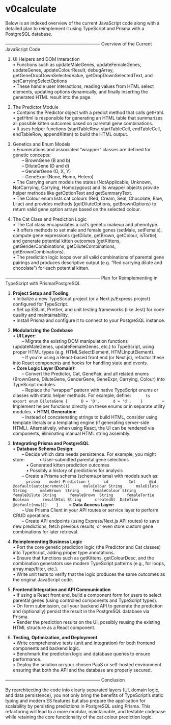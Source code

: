 # v0calculate

Below is an indexed overview of the current JavaScript code along with a detailed plan to reimplement it using TypeScript and Prisma with a PostgreSQL database.

──────────────────────────────
Overview of the Current JavaScript Code

1. UI Helpers and DOM Interaction  
   • Functions such as updateMaleGenes, updateFemaleGenes, updateGenes, updateColourResult, debugArray, getGeneDropDownSelectedValue, getDropDownSelectedText, and setCarryingSelectOptions  
   • These handle user interactions, reading values from HTML select elements, updating options dynamically, and finally inserting the generated HTML result into the page.

2. The Predictor Module  
   • Contains the Predictor object with a predict method that calls getHtml.  
   • getHtml is responsible for generating an HTML table that summarizes all possible kitten outcomes based on parental gene combinations.  
   • It uses helper functions (startTableRow, startTableCell, endTableCell, endTableRow, appendKitten) to build the HTML output.

3. Genetics and Enum Models  
   • Enumerations and associated “wrapper” classes are defined for genetic concepts:  
  – BrownGene (B and b)  
  – DiluteGene (D and d)  
  – GenderGene (O, X, Y)  
  – GeneExpr (None, Homo, Hetero)  
   • The Carrying enum models the states (NotApplicable, Unknown, NotCarrying, Carrying, Homozygous) and its wrapper objects provide helper methods like getOptionText and getSummaryText.  
   • The Colour enum lists cat colours (Red, Cream, Seal, Chocolate, Blue, Lilac) and provides methods (getDiluteOptions, getBrownOptions) to return valid gene option arrays based on the selected colour.

4. The Cat Class and Prediction Logic  
   • The Cat class encapsulates a cat’s genetic makeup and phenotype.  
   • It offers methods to set male and female genes (setMale, setFemale), compute gene expressions (getDilute, getBrown, getColour, isTortie), and generate potential kitten outcomes (getKittens, getGenderCombinations, getDiluteCombinations, getBrownCombinations).  
   • The prediction logic loops over all valid combinations of parental gene pairings and produces descriptive output (e.g. “Red carrying dilute and chocolate”) for each potential kitten.

──────────────────────────────
Plan for Reimplementing in TypeScript with Prisma/PostgreSQL

1. **Project Setup and Tooling**  
   • Initialize a new TypeScript project (or a Next.js/Express project) configured for TypeScript.  
   • Set up ESLint, Prettier, and unit testing frameworks (like Jest) for code quality and maintainability.  
   • Install Prisma and configure it to connect to your PostgreSQL instance.

2. **Modularizing the Codebase**  
   • **UI Layer:**  
  – Migrate the existing DOM manipulation functions (updateMaleGenes, updateFemaleGenes, etc.) to TypeScript, using proper HTML types (e.g. HTMLSelectElement, HTMLInputElement).  
  – If you’re using a React-based front end (or Next.js), refactor these into React components and hooks for handling state and events.  
   • **Core Logic Layer (Domain):**  
  – Convert the Predictor, Cat, GenePair, and all related enums (BrownGene, DiluteGene, GenderGene, GeneExpr, Carrying, Colour) into TypeScript modules.  
  – Replace the “wrapper” pattern with native TypeScript enums or classes with static helper methods. For example, define:
   ```ts
   export enum DiluteGene {
     D = 'D',
     d = 'd',
   }
   ```
  – Implement helper functions directly on these enums or in separate utility modules.
   • **HTML Generation:**  
  – Instead of concatenating strings to build HTML, consider using template literals or a templating engine (if generating server-side HTML). Alternatively, when using React, the UI can be rendered via components, eliminating manual HTML string assembly.

3. **Integrating Prisma and PostgreSQL**  
   • **Database Schema Design:**  
  – Decide which data needs persistence. For example, you might store:
   • User-submitted parental gene selections  
   • Generated kitten prediction outcomes  
   • Possibly a history of predictions for analysis  
  – Create a Prisma schema (schema.prisma) with models such as:
   ```prisma
   model Prediction {
     id         Int      @id @default(autoincrement())
     maleColour String
     maleDilute String
     maleBrown  String
     femaleColour String
     femaleDilute String
     femaleBrown  String
     femaleTortie Boolean
     resultHtml String
     createdAt  DateTime @default(now())
   }
   ```
   • **Data Access Layer:**  
  – Use Prisma Client in your API routes or service layer to perform CRUD operations.  
  – Create API endpoints (using Express/Next.js API routes) to save new predictions, fetch previous results, or even store custom gene combinations for later retrieval.

4. **Reimplementing Business Logic**  
   • Port the core genetic prediction logic (the Predictor and Cat classes) into TypeScript, adding proper type annotations.  
   • Ensure that functions such as getKittens, getColourDesc, and the combination generators use modern TypeScript patterns (e.g., for loops, array.map/filter, etc.).  
   • Write unit tests to verify that the logic produces the same outcomes as the original JavaScript code.

5. **Frontend Integration and API Communication**  
   • If using a React front end, build a component form for users to select parental genes (using controlled components and TypeScript types).  
   • On form submission, call your backend API to generate the prediction and (optionally) persist the result in the PostgreSQL database via Prisma.  
   • Render the prediction results on the UI, possibly reusing the existing HTML structure as a React component.

6. **Testing, Optimization, and Deployment**  
   • Write comprehensive tests (unit and integration) for both frontend components and backend logic.  
   • Benchmark the prediction logic and database queries to ensure performance.  
   • Deploy the solution on your chosen PaaS or self-hosted environment ensuring that both the API and the database are properly secured.

──────────────────────────────
Conclusion

By rearchitecting the code into clearly separated layers (UI, domain logic, and data persistence), you not only bring the benefits of TypeScript’s static typing and modern ES features but also prepare the application for scalability by persisting predictions in PostgreSQL using Prisma. This refactoring will lead to a more modular, maintainable, and testable codebase while retaining the core functionality of the cat colour prediction logic.
